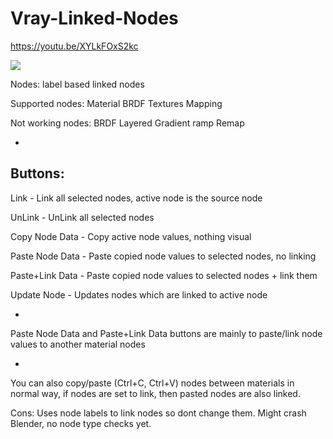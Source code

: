 # Vray-Linked-Nodes
https://youtu.be/XYLkFOxS2kc

![](https://cloud.githubusercontent.com/assets/4781236/9838705/92635106-5a6c-11e5-8aae-80cc0a1a322a.png)

Nodes: label based linked nodes

Supported nodes:
Material
BRDF
Textures
Mapping

Not working nodes:
BRDF Layered
Gradient ramp
Remap

-
Buttons:
-
Link -
Link all selected nodes, active node is the source node

UnLink -
UnLink all selected nodes

Copy Node Data -
Copy active node values, nothing visual

Paste Node Data -
Paste copied node values to selected nodes, no linking

Paste+Link Data -
Paste copied node values to selected nodes + link them

Update Node -
Updates nodes which are linked to active node

-
Paste Node Data and Paste+Link Data buttons are mainly to paste/link node values to another material nodes

-

You can also copy/paste (Ctrl+C, Ctrl+V) nodes between materials in normal way, if nodes are set to link, then pasted nodes are also linked.

Cons:
Uses node labels to link nodes so dont change them.
Might crash Blender, no node type checks yet.
